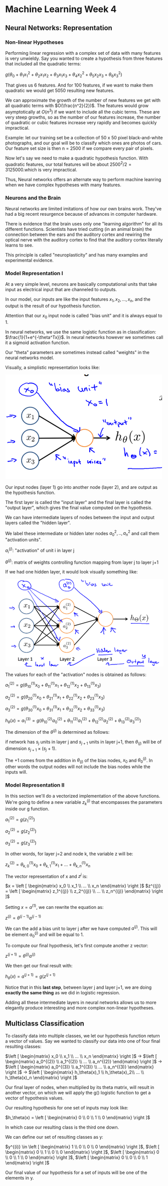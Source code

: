 # Machine Learning Week 4

## Neural Networks: Representation

### Non-linear Hypotheses

Performing linear regression with a complex set of data with many features is very unwieldy. Say you wanted to create a hypothesis from three features that included all the quadratic terms:

$g(\theta_0+\theta_1x_1^2+\theta_2x_1x_2+\theta_3x_1x_3+\theta_4x_2^2+\theta_5x_2x_3+\theta_6x_3^2)$

That gives us 6 features. And for 100 features, if we want to make them quadratic we would get 5050 resulting new features.

We can approximate the growth of the number of new features we get with all quadratic terms with $O(\frac{n^2}{2})$. The features would grow asymptotically at $O(n^3)$ if we want to include all the cubic terms. These are very steep growths, so as the number of our features increase, the number of quadratic or cubic features increase very rapidly and becomes quickly impractical.

Example: let our training set be a collection of 50 x 50 pixel black-and-white photographs, and our goal will be to classify which ones are photos of cars. Our feature set size is then n = 2500 if we compare every pair of pixels.

Now let's say we need to make a quadratic hypothesis function. With quadratic features, our total features will be about $2500^2 / 2 = 3125000$.which is very impractical.

Thus, Neural networks offers an alternate way to perform machine leanring when we have complex hypotheses with many features.

### Neurons and the Brain

Neural networks are limited imitations of how our own brains work. They've had a big recent resurgence because of advances in computer hardware.

There is evidence that the brain uses only one "learning algorithm" for all its different functions. Scientists have tried cutting (in an animal brain) the connection between the ears and the auditory cortex and rewiring the optical nerve with the auditory cortex to find that the auditory cortex literally learns to see.

This principle is called "neuroplasticity" and has many examples and experimental evidence.

### Model Representation I

At a very simple level, neurons are basically computational units that take input as electrical input that are channeled to outputs.

In our model, our inputs are like the input features $x_1,x_2,...,x_n$, and the output is the result of our hypothesis function.

Attention that our $x_0$ input node is called "bias unit" and it is always equal to 1.

In neural networks, we use the same logistic function as in classification: $\frac{1}{1+e^{-\theta^Tx}}$. In neural networks however we sometimes call it a sigmoid activation function.

Our "theta" parameters are sometimes instead called "weights" in the neural networks model.

Visually, a simplistic representation looks like:

![neuron model](images/neuron%20model.png)

Our input nodes (layer 1) go into another node (layer 2), and are output as the hypothesis function.

The first layer is called the "input layer" and the final layer is called the "output layer", which gives the final value computed on the hypothesis.

We can have intermediate layers of nodes between the input and output layers called the "hidden layer".

We label these intermediate or hidden later nodes $a_0^2,..,a_n^2$ and call them "activation units".

$a_i^{(j)}$: "activation" of unit i in layer j

$\theta^{(j)}$: matrix of weights controlling function mapping from layer j to layer j+1

If we had one hidden layer, it would look visually something like:

![one hidden layer](images/one%20hidden%20layer.png)

The values for each of the "activation" nodes is obtained as follows:

$a_1^{(2)} = g(\theta_{10}^{(1)}x_0 + \theta_{11}^{(1)}x_1 + \theta_{12}^{(1)}x_2 + \theta_{13}^{(1)}x_3)$

$a_2^{(2)} = g(\theta_{20}^{(1)}x_0 + \theta_{21}^{(1)}x_1 + \theta_{22}^{(1)}x_2 + \theta_{23}^{(1)}x_3)$

$a_3^{(2)} = g(\theta_{30}^{(1)}x_0 + \theta_{31}^{(1)}x_1 + \theta_{32}^{(1)}x_2 + \theta_{33}^{(1)}x_3)$

$h_\theta(x) = a_1^{(3)} = g(\theta_{10}^{(2)}a_0^{(2)} + \theta_{11}^{(2)}a_1^{(2)} + \theta_{12}^{(2)}a_2^{(2)} + \theta_{13}^{(2)}a_3^{(2)})$

The dimension of the $\theta^{(j)}$ is determined as follows:

if network has $s_j$ units in layer j and $s_{j+1}$ units in layer j+1, then $\theta_{(j)}$ will be of dimension $s_{j+1} \times (s_j+1)$.

The +1 comes from the addition in $\theta_{(j)}$ of the bias nodes, $x_0$ and $\theta_0^{(j)}$. In other words the output nodes will not include the bias nodes while the inputs will.

### Model Representation II

In this section we'll do a vectorized implementation of the above functions. We're going to define a new variable $z_k^{(j)}$ that encompasses the parameters inside our g function.

$a_1^{(2)} = g(z_1^{(2)})$

$a_2^{(2)} = g(z_2^{(2)})$

$a_3^{(2)} = g(z_3^{(2)})$

In other words, for layer j=2 and node k, the variable z will be:

$z_k^{(2)} = \theta_{k,0}^{(1)}x_0 + \theta_{k,1}^{(1)}x_1 + ... + \theta_{k,n}^{(1)}x_n$

The vector representation of x and $z^j$ is:

$x = \left [ \begin{matrix}
   x_0 \\
   x_1 \\
   ... \\
   x_n
\end{matrix} \right ]$
$z^{(j)} = \left [ \begin{matrix}
   z_1^{(j)} \\
   z_2^{(j)} \\
   ... \\
   z_n^{(j)}
\end{matrix} \right ]$

Setting $x = a^{(1)}$, we can rewrite the equation as:

$z^{(j)} = \theta^{(j-1)}a^{(j-1)}$

We can the add a bias unit to layer j after we have computed $a^{(j)}$. This will be element $a_0^{(j)}$ and will be equal to 1.

To compute our final hypothesis, let's first compute another z vector:

$z^{(j+1)} = \theta^{(j)}a^{(j)}$

We then get our final result with:

$h_\theta(x) = a^{(j+1)} = g(z^{(j+1)}$

Notice that in this **last step**, between layer j and layer j+1, we are doing **exactly the same thing** as we did in logistic regression.

Adding all these intermediate layers in neural networks allows us to more elegantly produce interesting and more complex non-linear hypotheses.

## Multiclass Classification

To classify data into multiple classes, we let our hypothesis function return a vector of values. Say we wanted to classify our data into one of four final resulting classes:

$\left [ \begin{matrix}
   x_0 \\
   x_1 \\
   ... \\
   x_n
\end{matrix} \right ]$
$\rightarrow$
$\left [ \begin{matrix}
   a_0^{(2)} \\
   a_1^{(2)} \\
   ... \\
   a_n^{(2)}
\end{matrix} \right ]$
$\rightarrow$
$\left [ \begin{matrix}
   a_0^{(3)} \\
   a_1^{(3)} \\
   ... \\
   a_n^{(3)}
\end{matrix} \right ]$
$\rightarrow$
$\left [ \begin{matrix}
   h_\theta(x)_1 \\
   h_\theta(x)_2\\
   ... \\
   h_\theta(x)_n
\end{matrix} \right ]$

Our final layer of nodes, when multiplied by its theta matrix, will result in another vector, on which we will apply the g() logistic function to get a vector of hypothesis values.

Our resulting hypothesis for one set of inputs may look like:

$h_\theta(x) = \left [ \begin{matrix}
   0 \\
   0 \\
   1 \\
   0
\end{matrix} \right ]$

In which case our resulting class is the third one down.

We can define our set of resulting classes as y:

$y^{(i)} \in \left [ \begin{matrix}
   1 \\
   0 \\
   0 \\
   0
\end{matrix} \right ]$,
$\left [ \begin{matrix}
   0 \\
   1 \\
   0 \\
   0
\end{matrix} \right ]$,
$\left [ \begin{matrix}
   0 \\
   0 \\
   1 \\
   0
\end{matrix} \right ]$,
$\left [ \begin{matrix}
   0 \\
   0 \\
   0 \\
   1
\end{matrix} \right ]$

Our final value of our hypothesis for a set of inputs will be one of the elements in y.
